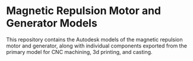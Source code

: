 # Magnetic Repulsion Motor and Generator Models

This repository contains the Autodesk models of the magnetic repulsion motor and generator, along with individual components exported from the primary model for CNC machining, 3d printing, and casting.
